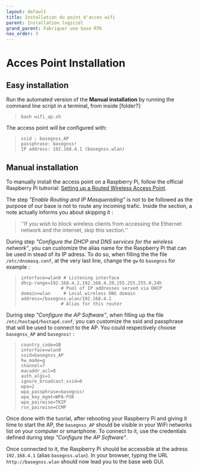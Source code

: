 ```yaml
---
layout: default
title: Installation du point d'acces wifi
parent: Installation logiciel
grand_parent: Fabriquer une base RTK
nav_order: 3
---
```


Acces Point Installation
========================

## Easy installation
Run the automated version of the **Manual installation** by running the command line script in a terminal, from inside [folder?]:
>```
>bash wifi_ap.sh
>```

The access point will be configured with:
>```
>ssid : basegnss_AP 
>passphrase: basegnss!
>IP address: 192.168.4.1 (basegnss.wlan)
>```

## Manual installation
To manually install the access point on a Raspberry Pi, follow the official Raspberry Pi tutrorial: [Setting up a Routed Wireless Access Point](https://www.raspberrypi.com/documentation/computers/configuration.html#setting-up-a-routed-wireless-access-point).

The step *"Enable Routing and IP Masquerading"* is not to be followed as the purpose of our base is not to route any incoming trafic. Inside the section, a note actually informs you about skipping it :

>''If you wish to block wireless clients from accessing the Ethernet network and the internet, skip this section.''

During step *"Configure the DHCP and DNS services for the wireless network"*, you can customize the alias name for the Raspberry Pi that can be used in stead of its IP adress. To do so, when filling the the file ```/etc/dnsmasq.conf```, at the very last line, change the ```gw``` to ```basegnss``` for example :

>```
>interface=wlan0 # Listening interface
>dhcp-range=192.168.4.2,192.168.4.20,255.255.255.0,24h
>                # Pool of IP addresses served via DHCP
>domain=wlan     # Local wireless DNS domain
>address=/basegnss.wlan/192.168.4.1
>                # Alias for this router
>```

During step *"Configure the AP Software"*, when filling up the file ```/etc/hostapd/hostapd.conf```, you can customize the ssid and passphrase that will be used to connect to the AP. You could respectively choose ```basegnss_AP``` and ```basegnss!``` :

>```
>country_code=GB
>interface=wlan0
>ssid=basegnss_AP
>hw_mode=g
>channel=7
>macaddr_acl=0
>auth_algs=1
>ignore_broadcast_ssid=0
>wpa=2
>wpa_passphrase=basegnss!	
>wpa_key_mgmt=WPA-PSK
>wpa_pairwise=TKIP
>rsn_pairwise=CCMP
>```

Once done with the tuorial, after rebooting your Raspberry Pi and giving it time to start the AP, the ```basegnss_AP``` should be visible in your WiFi networks list on your computer or smartphone. To connect to it, use the credentials defined during step *"Configure the AP Software"*.

Once connected to it, the Raspberry Pi should be accessible at the adress ```192.168.4.1``` (alias ```basegnss.wlan```).
In your browser, typing the URL ```http://basegnss.wlan``` should now lead you to the base web GUI.